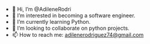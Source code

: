 - 👋 Hi, I’m @AdileneRodri
- 👀 I’m interested in becoming a software engineer.
- 🌱 I’m currently learning Python.
- 💞️ I’m looking to collaborate on python projects.
- 📫 How to reach me: adilenerodriguez74@gmail.com

<!---
AdileneRodri/AdileneRodri is a ✨ special ✨ repository because its `README.md` (this file) appears on your GitHub profile.
You can click the Preview link to take a look at your changes.
--->
